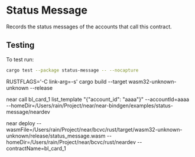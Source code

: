 # Status Message

Records the status messages of the accounts that call this contract.

## Testing
To test run:
```bash
cargo test --package status-message -- --nocapture
```

RUSTFLAGS='-C link-arg=-s' cargo build --target wasm32-unknown-unknown --release


near call bl_card_1 list_template "{\"account_id\": \"aaaa\"}" --accountId=aaaa --homeDir=/Users/rain/Project/near/near-bindgen/examples/status-message/neardev

near deploy --wasmFile=/Users/rain/Project/near/bcvc/rust/target/wasm32-unknown-unknown/release/status_message.wasm --homeDir=/Users/rain/Project/near/bcvc/rust/neardev --contractName=bl_card_1
